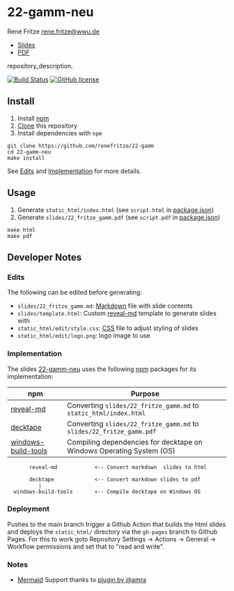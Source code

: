 # 22-gamm-neu

René Fritze
rene.fritze@wwu.de

* [Slides](https://renefritze.github.io/22-gamm-neu)
* [PDF](https://github.com/renefritze/22-gamm/blob/master/slides/22_fritze_gamm.pdf)

repository_description.

[![Build Status](https://github.com/renefritze/22-gamm/actions/workflows/build.yml/badge.svg?main)](https://github.com/renefritze/22-gamm/actions/workflows/build.yml)
[![GitHub license](https://img.shields.io/github/license/renefritze/22-gamm.svg)](https://github.com/renefritze/22-gamm/blob/main/LICENSE)


## Install

1. Install [npm](https://www.npmjs.com/)
2. [Clone](https://git-scm.com/docs/git-clone) this repository
3. Install dependencies with `npm`

```
git clone https://github.com/renefritze/22-gamm
cd 22-gamm-neu
make install
```

See [Edits](#edits) and [Implementation](#implementation) for more details.

## Usage

1. Generate `static_html/index.html` (see `script.html` in [package.json](https://github.com/renefritze/22-gamm/blob/master/package.json))
2. Generate `slides/22_fritze_gamm.pdf` (see `script.pdf` in [package.json](https://github.com/renefritze/22-gamm/blob/master/package.json))

```
make html
make pdf
```

## Developer Notes

### Edits

The following can be edited before generating:

* `slides/22_fritze_gamm.md`: [Markdown](https://daringfireball.net/projects/markdown/) file with slide contents
* `slides/template.html`: Custom [reveal-md](https://github.com/webpro/reveal-md) template to generate slides with
* `static_html/edit/style.css`: [CSS](https://developer.mozilla.org/en-US/docs/Web/CSS) file to adjust styling of slides
* `static_html/edit/logo.png`: logo image to use

### Implementation


The slides [22-gamm-neu](https://github.com/renefritze/22-gamm) uses the following [npm](https://www.npmjs.com/) packages for its implementation:

npm | Purpose
--- | ---
[reveal-md](https://www.npmjs.com/package/reveal-md) | Converting `slides/22_fritze_gamm.md` to `static_html/index.html`
[decktape](https://www.npmjs.com/package/decktape) | Converting `slides/22_fritze_gamm.md` to `slides/22_fritze_gamm.pdf`
[windows-build-tools](https://www.npmjs.com/package/windows-build-tools) | Compiling dependencies for decktape on Windows Operating System (OS)

```
       reveal-md            <-- Convert markdown  slides to html

       decktape             <-- Convert markdown slides to pdf
          |
  windows-build-tools       <-- Compile decktape on Windows OS
```

### Deployment

Pushes to the main branch trigger a Github Action that builds the html slides and deploys the `static_html/` directory via the `gh-pages` branch to Github Pages.
For this to work goto Repository Settings -> Actions -> General -> Workflow permissions and set that to "read and write".

### Notes

- [Mermaid](https://mermaid-js.github.io/mermaid/) Support thanks to [plugin by @amra](https://github.com/amra/reveal-md-scripts)
